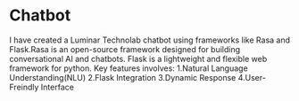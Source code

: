 # Chatbot
I have created a Luminar Technolab chatbot using frameworks like Rasa and Flask.Rasa is an open-source framework designed for building conversational AI and chatbots. Flask is a lightweight and flexible web framework for python.
Key features involves:
1.Natural Language Understanding(NLU)
2.Flask Integration
3.Dynamic Response
4.User-Freindly Interface
